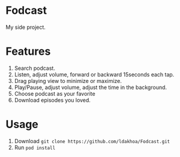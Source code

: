 # Fodcast

My side project.

# Features

1. Search podcast.
2. Listen, adjust volume, forward or backward 15seconds each tap.
3. Drag playing view to minimize or maximize.
4. Play/Pause, adjust volume, adjust the time in the background.
5. Choose podcast as your favorite
6. Download episodes you loved.

# Usage

1. Download `git clone https://github.com/ldakhoa/Fodcast.git`
2. Run `pod install`
